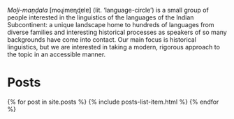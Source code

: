 ---
---

*Moḻi-maṇḍala* [moɻimɐɳɖɐlɐ] (lit. ‘language-circle’) is a small group of people interested in the linguistics of the languages of the Indian Subcontinent: a unique landscape home to hundreds of languages from diverse families and interesting historical processes as speakers of so many backgrounds have come into contact. Our main focus is historical linguistics, but we are interested in taking a modern, rigorous approach to the topic in an accessible manner.

# Posts

{% for post in site.posts %}
{% include posts-list-item.html %}
{% endfor %}